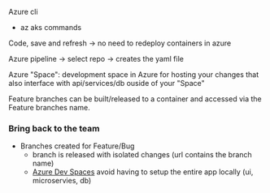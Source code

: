 Azure cli

- az aks commands

Code, save and refresh -> no need to redeploy containers in azure

Azure pipeline -> select repo -> creates the yaml file

Azure "Space": development space in Azure for hosting your changes that also interface with api/services/db ouside of your "Space"

Feature branches can be built/released to a container and accessed via the Feature branches name.

### Bring back to the team ###

- Branches created for Feature/Bug
	- branch is released with isolated changes (url contains the branch name)
	- [Azure Dev Spaces](https://docs.microsoft.com/en-us/azure/dev-spaces/ "Azure Dev Spaces") avoid having to setup the entire app locally (ui, microservies, db)